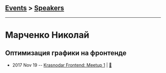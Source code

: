 ## [Events](../README.md) > [Speakers](../speakers.md)
---

# Марченко Николай

## Оптимизация графики на фронтенде
- 2017 Nov 19 -- [Krasnodar Frontend: Meetup 1](https://www.youtube.com/watch?v=dtSCHVygA0M)  | [:notebook:](http://slides.com/nickolaymarchenko/graphics#/)  
